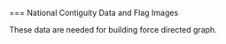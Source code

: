 === National Contiguity Data and Flag Images 

These data are needed for building force directed graph.